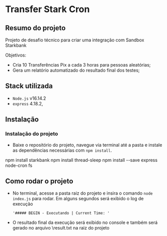 # Transfer Stark Cron

## Resumo do projeto

Projeto de desafio técnico para criar uma integração com  Sandbox Starkbank

Objetivos:
* Cria 10 Transferências Pix a cada 3 horas para pessoas aleatórias;
* Gera um relatório automatizado do resultado final dos testes;

## Stack utilizada

* `Node.js` v16.14.2
* `express` 4.18.2,


## Instalação


### Instalação do projeto
* Baixe o repositório do projeto, navegue via terminal até a pasta e instale as dependências necessárias com `npm install`.

npm install starkbank
npm install thread-sleep
npm install --save express node-cron fs


## Como rodar o projeto

* No terminal, acesse a pasta raiz do projeto e insira o comando `node index.js` para rodar. Em alguns segundos será exibido o log de execução
  ```
  '##### BEGIN - Executando | Current Time: '

  ```

 * O resultado final da execução será exibido no console e também será gerado no arquivo \result.txt na raiz do projeto




